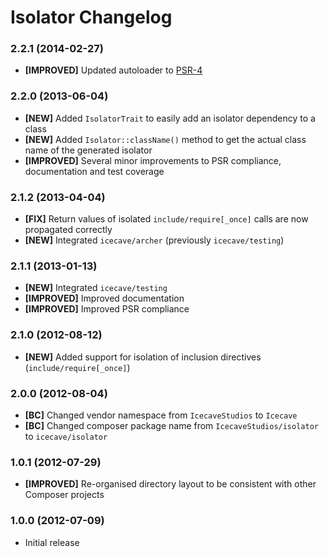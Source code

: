 # Isolator Changelog

### 2.2.1 (2014-02-27)

* **[IMPROVED]** Updated autoloader to [PSR-4](http://www.php-fig.org/psr/psr-4/)

### 2.2.0 (2013-06-04)

* **[NEW]** Added `IsolatorTrait` to easily add an isolator dependency to a class
* **[NEW]** Added `Isolator::className()` method to get the actual class name of the generated isolator
* **[IMPROVED]** Several minor improvements to PSR compliance, documentation and test coverage

### 2.1.2 (2013-04-04)

* **[FIX]** Return values of isolated `include/require[_once]` calls are now propagated correctly
* **[NEW]** Integrated `icecave/archer` (previously `icecave/testing`)

### 2.1.1 (2013-01-13)

* **[NEW]** Integrated `icecave/testing`
* **[IMPROVED]** Improved documentation
* **[IMPROVED]** Improved PSR compliance

### 2.1.0 (2012-08-12)

* **[NEW]** Added support for isolation of inclusion directives (`include/require[_once]`)

### 2.0.0 (2012-08-04)

* **[BC]** Changed vendor namespace from `IcecaveStudios` to `Icecave`
* **[BC]** Changed composer package name from `IcecaveStudios/isolator` to `icecave/isolator`

### 1.0.1 (2012-07-29)

* **[IMPROVED]** Re-organised directory layout to be consistent with other Composer projects

### 1.0.0 (2012-07-09)

* Initial release
